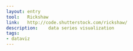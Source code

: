 ```yaml
---
layout: entry
tool:	Rickshaw
link:	http://code.shutterstock.com/rickshaw/
description:	data series visualization
tags:
- dataviz	
---
```

